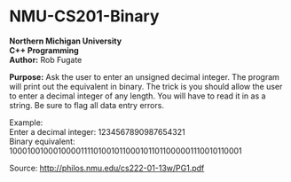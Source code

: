 NMU-CS201-Binary
================
<b>Northern Michigan University<br />
C++ Programming<br />
Author:</b> Rob Fugate<br />
<p><b>Purpose:</b> Ask the user to enter an unsigned decimal integer. The program will print out the equivalent in binary. The trick is you should allow the user to enter a decimal integer of any length. You will have to read it in as a string. Be sure to flag all data entry errors.</p>
Example: <br />
Enter a decimal integer: 1234567890987654321<br />
Binary equivalent: 10001001000100001111010010110001011011000001110010110001<br />

Source: http://philos.nmu.edu/cs222-01-13w/PG1.pdf

